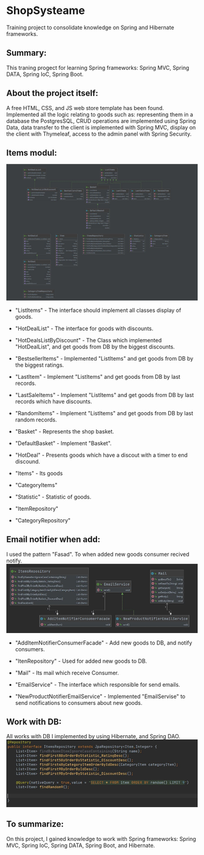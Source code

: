 # ShopSysteame
Training project to consolidate knowledge on Spring and Hibernate frameworks.

## Summary: 
This traning progect for learning Spring frameworks: Spring MVC, Spring DATA, Spring IoC, Spring Boot.

## About the project itself: 
A free HTML, CSS, and JS web store template has been found. Implemented all the logic relating to goods such as: representing them in a database the PostgresSQL, CRUD operations are implemented using Spring Data, data transfer to the client is implemented with Spring MVC, display on the client with Thymeleaf, access to the admin panel with Spring Security.

## Items modul:
![alt](https://github.com/Ruslan-Pipan/ShopSysteame/blob/Ruslan/src/screenshot/%D0%A1%D0%BD%D0%B8%D0%BC%D0%BE%D0%BA.JPG)
 
+ "ListItems" - The interface should implement all classes display of goods.

+ "HotDealList" - The interface for  goods with discounts.

+ "HotDealsListByDiscount" - The Class which implemented "HotDealList", and get goods from DB by the biggest discounts.

+ "BestsellerItems" - Implemented "ListItems" and get goods from DB by the biggest ratings.

+ "LastItem" - Implement "ListItems" and get goods from DB by last records.

+ "LastSaleItems" - Implement "ListItems" and get goods from DB by last records which have discounts.

+ "RandomItems" - Implement "ListItems" and get goods from DB by last random records.

+ "Basket" - Represents the shop basket.

+ "DefaultBasket" - Implement "Basket".

+ "HotDeal" - Presents goods which have a discout with a timer to end discound.

+ "Items" - Its goods

+ "CategoryItems" 

+ "Statistic" - Statistic of goods.

+ "ItemRepository"

+ "CategoryRepository"
 
## Email notifier when add: 
I used the pattern "Fasad". To when added new goods consumer recived notify.
![alt](https://github.com/Ruslan-Pipan/ShopSysteame/blob/Ruslan/src/screenshot/Fasad.JPG)

+ "AddItemNotifierConsumerFacade" - Add new goods to DB, and notify consumers.

+ "ItenRepository" - Used for added new goods to DB.

+ "Mail" - Its mail which receive Consumer.

+ "EmailService" - The interface which responsible for send emails.

+ "NewProductNotifierEmailService" - Implemented "EmailServise" to send notifications to consumers about new goods.

## Work with DB:
All works with DB I implemented by using Hibernate, and Spring DAO.
![alt](https://github.com/Ruslan-Pipan/ShopSysteame/blob/Ruslan/src/screenshot/Dao.JPG)
## To summarize: 
On this project, I gained knowledge to work with Spring frameworks: Spring MVC, Spring IoC, Spring DATA, Spring Boot, and Hibernate.
